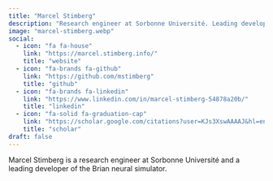 ```yaml
---
title: "Marcel Stimberg"
description: "Research engineer at Sorbonne Université. Leading developer of the Brian neural simulator."
image: "marcel-stimberg.webp"
social:
  - icon: "fa fa-house"
    link: "https://marcel.stimberg.info/"
    title: "website"
  - icon: "fa-brands fa-github"
    link: "https://github.com/mstimberg"
    title: "github"
  - icon: "fa-brands fa-linkedin"
    link: "https://www.linkedin.com/in/marcel-stimberg-54878a20b/"
    title: "linkedin"
  - icon: "fa-solid fa-graduation-cap"
    link: "https://scholar.google.com/citations?user=KJs3XswAAAAJ&hl=en"
    title: "scholar"
draft: false
---
```

Marcel Stimberg is a research engineer at Sorbonne Université and a leading developer of the Brian neural simulator.
